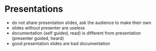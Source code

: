 Presentations
=============

- do not share presentation slides, ask the audience to make their own
- slides without presenter are useless
- documentation (self guided, read) is different from presentation (presenter
  guided, heard)
- good presentation slides are bad documentation  